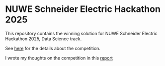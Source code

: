 # NUWE Schneider Electric Hackathon 2025

This repository contains the winning solution for NUWE Schneider Electric Hackathon 2025, Data Science track. 

See [here](https://nuwe.io/hackathons/schneider-electric-iberian-2025) for the details about the competition.

I wrote my thoughts on the competition in this [report](report.md)